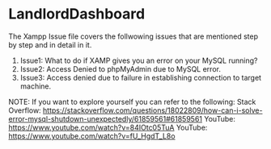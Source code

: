 # LandlordDashboard
The Xampp Issue file covers the follwowing issues that are mentioned step by step and in detail in it.
1) Issue1: What to do if XAMP gives you an error on your MySQL running?
2) Issue2: Access Denied to phpMyAdmin due to MySQL error.
3) Issue3: Access denied due to failure in establishing connection to target machine.

NOTE: 
If you want to explore yourself you can refer to the following:
Stack Overflow: https://stackoverflow.com/questions/18022809/how-can-i-solve-error-mysql-shutdown-unexpectedly/61859561#61859561
YouTube: https://www.youtube.com/watch?v=84IOtc05TuA
YouTube: https://www.youtube.com/watch?v=fU_HgdT_L8o
